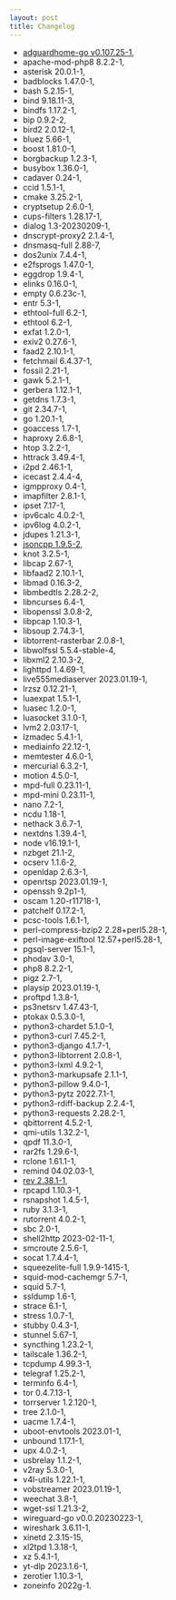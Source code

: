 ```yaml
---
layout: post
title: Changelog
---
```




* [adguardhome-go v0.107.25-1](https://github.com/AdguardTeam/AdGuardHome),
* apache-mod-php8 8.2.2-1,
* asterisk 20.0.1-1,
* badblocks 1.47.0-1,
* bash 5.2.15-1,
* bind 9.18.11-3,
* bindfs 1.17.2-1,
* bip 0.9.2-2,
* bird2 2.0.12-1,
* bluez 5.66-1,
* boost 1.81.0-1,
* borgbackup 1.2.3-1,
* busybox 1.36.0-1,
* cadaver 0.24-1,
* ccid 1.5.1-1,
* cmake 3.25.2-1,
* cryptsetup 2.6.0-1,
* cups-filters 1.28.17-1,
* dialog 1.3-20230209-1,
* dnscrypt-proxy2 2.1.4-1,
* dnsmasq-full 2.88-7,
* dos2unix 7.4.4-1,
* e2fsprogs 1.47.0-1,
* eggdrop 1.9.4-1,
* elinks 0.16.0-1,
* empty 0.6.23c-1,
* entr 5.3-1,
* ethtool-full 6.2-1,
* ethtool 6.2-1,
* exfat 1.2.0-1,
* exiv2 0.27.6-1,
* faad2 2.10.1-1,
* fetchmail 6.4.37-1,
* fossil 2.21-1,
* gawk 5.2.1-1,
* gerbera 1.12.1-1,
* getdns 1.7.3-1,
* git 2.34.7-1,
* go 1.20.1-1,
* goaccess 1.7-1,
* haproxy 2.6.8-1,
* htop 3.2.2-1,
* httrack 3.49.4-1,
* i2pd 2.46.1-1,
* icecast 2.4.4-4,
* igmpproxy 0.4-1,
* imapfilter 2.8.1-1,
* ipset 7.17-1,
* ipv6calc 4.0.2-1,
* ipv6log 4.0.2-1,
* jdupes 1.21.3-1,
* [jsoncpp 1.9.5-2](),
* knot 3.2.5-1,
* libcap 2.67-1,
* libfaad2 2.10.1-1,
* libmad 0.16.3-2,
* libmbedtls 2.28.2-2,
* libncurses 6.4-1,
* libopenssl 3.0.8-2,
* libpcap 1.10.3-1,
* libsoup 2.74.3-1,
* libtorrent-rasterbar 2.0.8-1,
* libwolfssl 5.5.4-stable-4,
* libxml2 2.10.3-2,
* lighttpd 1.4.69-1,
* live555mediaserver 2023.01.19-1,
* lrzsz 0.12.21-1,
* luaexpat 1.5.1-1,
* luasec 1.2.0-1,
* luasocket 3.1.0-1,
* lvm2 2.03.17-1,
* lzmadec 5.4.1-1,
* mediainfo 22.12-1,
* memtester 4.6.0-1,
* mercurial 6.3.2-1,
* motion 4.5.0-1,
* mpd-full 0.23.11-1,
* mpd-mini 0.23.11-1,
* nano 7.2-1,
* ncdu 1.18-1,
* nethack 3.6.7-1,
* nextdns 1.39.4-1,
* node v16.19.1-1,
* nzbget 21.1-2,
* ocserv 1.1.6-2,
* openldap 2.6.3-1,
* openrtsp 2023.01.19-1,
* openssh 9.2p1-1,
* oscam 1.20-r11718-1,
* patchelf 0.17.2-1,
* pcsc-tools 1.6.1-1,
* perl-compress-bzip2 2.28+perl5.28-1,
* perl-image-exiftool 12.57+perl5.28-1,
* pgsql-server 15.1-1,
* phodav 3.0-1,
* php8 8.2.2-1,
* pigz 2.7-1,
* playsip 2023.01.19-1,
* proftpd 1.3.8-1,
* ps3netsrv 1.47.43-1,
* ptokax 0.5.3.0-1,
* python3-chardet 5.1.0-1,
* python3-curl 7.45.2-1,
* python3-django 4.1.7-1,
* python3-libtorrent 2.0.8-1,
* python3-lxml 4.9.2-1,
* python3-markupsafe 2.1.1-1,
* python3-pillow 9.4.0-1,
* python3-pytz 2022.7.1-1,
* python3-rdiff-backup 2.2.4-1,
* python3-requests 2.28.2-1,
* qbittorrent 4.5.2-1,
* qmi-utils 1.32.2-1,
* qpdf 11.3.0-1,
* rar2fs 1.29.6-1,
* rclone 1.61.1-1,
* remind 04.02.03-1,
* [rev 2.38.1-1](),
* rpcapd 1.10.3-1,
* rsnapshot 1.4.5-1,
* ruby 3.1.3-1,
* rutorrent 4.0.2-1,
* sbc 2.0-1,
* shell2http 2023-02-11-1,
* smcroute 2.5.6-1,
* socat 1.7.4.4-1,
* squeezelite-full 1.9.9-1415-1,
* squid-mod-cachemgr 5.7-1,
* squid 5.7-1,
* ssldump 1.6-1,
* strace 6.1-1,
* stress 1.0.7-1,
* stubby 0.4.3-1,
* stunnel 5.67-1,
* syncthing 1.23.2-1,
* tailscale 1.36.2-1,
* tcpdump 4.99.3-1,
* telegraf 1.25.2-1,
* terminfo 6.4-1,
* tor 0.4.7.13-1,
* torrserver 1.2.120-1,
* tree 2.1.0-1,
* uacme 1.7.4-1,
* uboot-envtools 2023.01-1,
* unbound 1.17.1-1,
* upx 4.0.2-1,
* usbrelay 1.1.2-1,
* v2ray 5.3.0-1,
* v4l-utils 1.22.1-1,
* vobstreamer 2023.01.19-1,
* weechat 3.8-1,
* wget-ssl 1.21.3-2,
* wireguard-go v0.0.20230223-1,
* wireshark 3.6.11-1,
* xinetd 2.3.15-15,
* xl2tpd 1.3.18-1,
* xz 5.4.1-1,
* yt-dlp 2023.1.6-1,
* zerotier 1.10.3-1,
* zoneinfo 2022g-1.
